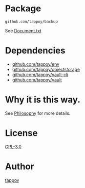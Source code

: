# Package
`github.com/tappoy/backup`

See [Document.txt](Document.txt)

# Dependencies
- [github.com/tappoy/env](https://github.com/tappoy/env)
- [github.com/tappoy/objectstorage](https://github.com/tappoy/objectstorage)
- [github.com/tappoy/vault-cli](https://github.com/tappoy/vault-cli)
- [github.com/tappoy/vault](https://github.com/tappoy/vault)

# Why it is this way.
See [Philosophy](https://github.com/tappoy/philosophy) for more details.

# License
[GPL-3.0](LICENSE)

# Author
[tappoy](https://github.com/tappoy)
